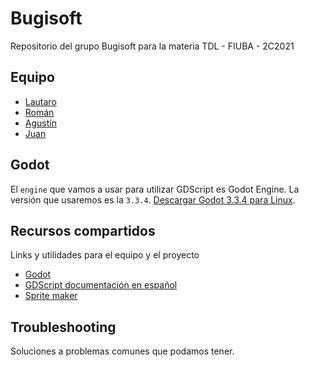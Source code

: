 # Bugisoft

Repositorio del grupo Bugisoft para la materia TDL - FIUBA - 2C2021

## Equipo

- [Lautaro](mailto:lfrancetich@fi.uba.ar)
- [Román](mailto:rlareu@fi.uba.ar)
- [Agustín](mailto:agabrielli@fi.uba.ar)
- [Juan](mailto:jbarberis@fi.uba.ar)

## Godot

El `engine` que vamos a usar para utilizar GDScript es Godot Engine. La versión que usaremos es la `3.3.4`.
[Descargar Godot 3.3.4 para Linux](https://downloads.tuxfamily.org/godotengine/3.3.4/Godot_v3.3.4-stable_x11.64.zip).

## Recursos compartidos

Links y utilidades para el equipo y el proyecto

- [Godot](https://godotengine.org/)
- [GDScript documentación en español](https://docs.godotengine.org/es/stable/getting_started/scripting/gdscript/gdscript_basics.html)
- [Sprite maker](https://www.pixilart.com/)

## Troubleshooting

Soluciones a problemas comunes que podamos tener.
